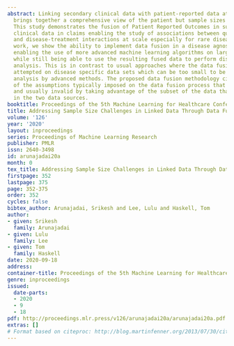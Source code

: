 ```yaml
---
abstract: Linking secondary clinical data with patient-reported data at the patient-level
  brings together a comprehensive view of the patient but sample sizes can be a challenge.
  This study demonstrates the fusion of Patient Reported Outcomes in surveys with
  clinical data in claims enabling the study of associations between quality of life
  and disease-treatment interactions at scale especially for rare diseases. In this
  work, we show the ability to implement data fusion in a disease agnostic way thereby
  enabling the use of more advanced machine learning algorithms on larger data sets,
  while still being able to use the resulting fused data to perform disease specific
  analysis. This is in contrast to usual approaches where the data fusion might be
  attempted on disease specific data sets which can be too small to be amenable to
  analysis by advanced methods. The proposed data fusion methodology circumvents some
  of the assumptions typically imposed on the data fusion process that are untestable
  and usually invalid by taking advantage of the subset of the data that can be linked
  in the two data sources.
booktitle: Proceedings of the 5th Machine Learning for Healthcare Conference
title: Addressing Sample Size Challenges in Linked Data Through Data Fusion
volume: '126'
year: '2020'
layout: inproceedings
series: Proceedings of Machine Learning Research
publisher: PMLR
issn: 2640-3498
id: arunajadai20a
month: 0
tex_title: Addressing Sample Size Challenges in Linked Data Through Data Fusion
firstpage: 352
lastpage: 375
page: 352-375
order: 352
cycles: false
bibtex_author: Arunajadai, Srikesh and Lee, Lulu and Haskell, Tom
author:
- given: Srikesh
  family: Arunajadai
- given: Lulu
  family: Lee
- given: Tom
  family: Haskell
date: 2020-09-18
address: 
container-title: Proceedings of the 5th Machine Learning for Healthcare Conference
genre: inproceedings
issued:
  date-parts:
  - 2020
  - 9
  - 18
pdf: http://proceedings.mlr.press/v126/arunajadai20a/arunajadai20a.pdf
extras: []
# Format based on citeproc: http://blog.martinfenner.org/2013/07/30/citeproc-yaml-for-bibliographies/
---
```

